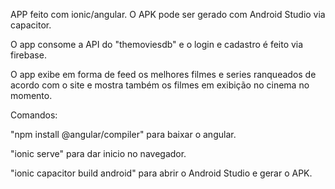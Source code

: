 APP feito com ionic/angular. O APK pode ser gerado com Android Studio via capacitor.

O app consome a API do "themoviesdb" e o login e cadastro é feito via firebase.

O app exibe em forma de feed os melhores filmes e series ranqueados de acordo com o site e mostra também os filmes em exibição no cinema no momento.




Comandos:

"npm install @angular/compiler" para baixar o angular.


"ionic serve" para dar inicio no navegador.


"ionic capacitor build android" para abrir o Android Studio e gerar o APK.

